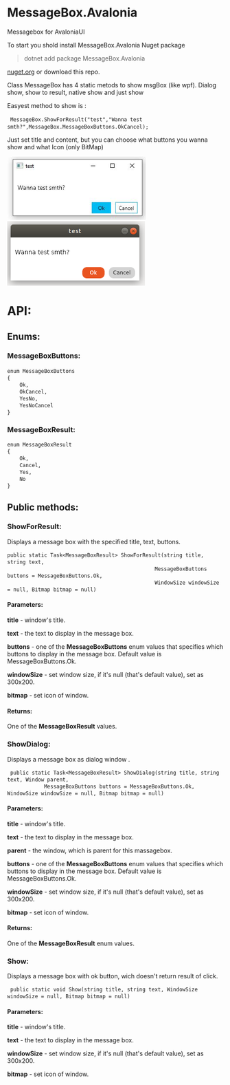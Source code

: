 # MessageBox.Avalonia

Messagebox for AvaloniaUI

To start you shold install MessageBox.Avalonia Nuget package 
>   dotnet add package MessageBox.Avalonia 

[nuget.org](https://www.nuget.org/packages/MessageBox.Avalonia/)
or download this repo.

Class MessageBox has 4 static metods to show msgBox (like wpf).
Dialog show, show to result, native show and just show

Easyest method to show is :

` MessageBox.ShowForResult("test","Wanna test smth?",MessageBox.MessageBoxButtons.OkCancel);`

Just set title and content, but you can choose what buttons you wanna show and what Icon (only BitMap)


![](Images/messagebox.jpg)![](Images/Screenshot_from_2019-05-31_23-05-44.png)
<h1>API:</h1>

<h2>Enums:</h2>

<h3>MessageBoxButtons:</h3>

```
enum MessageBoxButtons
{
    Ok,
    OkCancel,
    YesNo,
    YesNoCancel
}
```


<h3>MessageBoxResult:</h3>

```
enum MessageBoxResult
{
    Ok,
    Cancel,
    Yes,
    No
}
```

<h2>Public methods:</h2>

<h3>ShowForResult:</h3>

Displays a message box with the specified title, text, buttons.

```
public static Task<MessageBoxResult> ShowForResult(string title, string text, 
                                                MessageBoxButtons buttons = MessageBoxButtons.Ok, 
                                                WindowSize windowSize = null, Bitmap bitmap = null)
```



<h4>Parameters:</h4>
<b>title</b> - window's title.



<b>text</b> - the text to display in the message box.

<b>buttons</b> - one of the **MessageBoxButtons** enum values that specifies which buttons to display in the message box.
                 Default value is MessageBoxButtons.Ok.

<b>windowSize</b> - set window size, if it's null (that's default value), set as 300x200.

<b>bitmap</b> - set icon of window.

<h4>Returns:</h4>
One of the <b>MessageBoxResult</b> values.

<h3>ShowDialog:</h3>

Displays a message box as dialog window .

```
 public static Task<MessageBoxResult> ShowDialog(string title, string text, Window parent,
            MessageBoxButtons buttons = MessageBoxButtons.Ok, WindowSize windowSize = null, Bitmap bitmap = null)

```



<h4>Parameters:</h4>
<b>title</b> - window's title.



<b>text</b> - the text to display in the message box.

<b>parent</b> - the window, which is parent for this massagebox.

<b>buttons</b> - one of the **MessageBoxButtons** enum values that specifies which buttons to display in the message box.
                 Default value is MessageBoxButtons.Ok.
                 
<b>windowSize</b> - set window size, if it's null (that's default value), set as 300x200.

<b>bitmap</b> - set icon of window.

<h4>Returns:</h4>
One of the <b>MessageBoxResult</b> enum values.

<h3>Show:</h3>

Displays a message box with ok button, wich doesn't return result of click.

```
 public static void Show(string title, string text, WindowSize windowSize = null, Bitmap bitmap = null)
```



<h4>Parameters:</h4>
<b>title</b> - window's title.



<b>text</b> - the text to display in the message box.



<b>windowSize</b> - set window size, if it's null (that's default value), set as 300x200.

<b>bitmap</b> - set icon of window.

